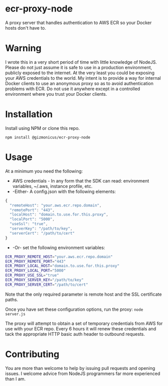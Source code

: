 # ecr-proxy-node
A proxy server that handles authentication to AWS ECR so your Docker hosts don't have to.

# Warning
I wrote this in a very short period of time with little knowledge of NodeJS. Please do not just assume it is safe to use in a production environment, publicly exposed to the internet. At the very least you could be exposing your AWS credentials to the world. My intent is to provide a way for internal Docker clients to use an anonymous proxy so as to avoid authentication problems with ECR. Do not use it anywhere except in a controlled environment where you trust your Docker clients.

# Installation
Install using NPM or clone this repo.
~~~~
npm install @gizmonicus/ecr-proxy-node
~~~~

# Usage
At a minimum you need the following:
* AWS credentials - In any form that the SDK can read: environment variables, ~/.aws, instance profile, etc.
* -Either- A config.json with the following elements:
~~~~ javascript
{
  "remoteHost": "your.aws.ecr.repo.domain",
  "remotePort": "443",
  "localHost": "domain.to.use.for.this.proxy",
  "localPort": "5000",
  "useSsl": "true",
  "serverKey": "/path/to/key",
  "serverCert": "/path/to/cert"
}
~~~~
* -Or- set the following environment variables:
~~~~ bash
ECR_PROXY_REMOTE_HOST="your.aws.ecr.repo.domain"
ECR_PROXY_REMOTE_PORT="443"
ECR_PROXY_LOCAL_HOST="domain.to.use.for.this.proxy"
ECR_PROXY_LOCAL_PORT="5000"
ECR_PROXY_USE_SSL="true"
ECR_PROXY_SERVER_KEY="/path/to/key"
ECR_PROXY_SERVER_CERT="/path/to/cert"
~~~~

Note that the only required parameter is remote host and the SSL certificate paths.

Once you have set these configuration options, run the proxy: `node server.js`

The proxy will attempt to obtain a set of temporary credentials from AWS for use with your ECR repo. Every 6 hours it will renew these credentials and tack the appropriate HTTP basic auth header to outbound requests.

# Contributing
You are more than welcome to help by issuing pull requests and opening issues. I welcome advice from NodeJS programmers far more experienced than I am.
